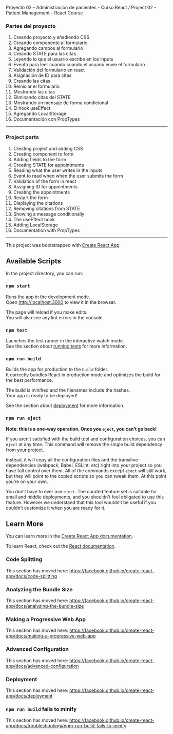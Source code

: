 Proyecto 02 - Administración de pacientes - Curso React / Project 02 - Patient Management - React Course

### Partes del proyecto

1.  Creando proyecto y añadiendo CSS
2.  Creando componente al formulario
3.  Agregando campos al formulario
4.  Creando STATE para las citas
5.  Leyendo lo que el usuario escribe en los inputs
6.  Evento para leer cuando cuando el usuario envíe el formulario
7.  Validación del formulario en react
8.  Asignación de ID para citas
9.  Creando las citas
10. Reiniciar el formulario
11. Mostrando las citas
12. Eliminando citas del STATE
13. Mostrando un mensaje de forma condicional
14. El hook useEffect
15. Agregando LocalStorage
16. Documentación con PropTypes
-----------------------------------

### Project parts

1. Creating project and adding CSS
2. Creating component to form
3. Adding fields to the form
4. Creating STATE for appointments
5. Reading what the user writes in the inputs
6. Event to read when when the user submits the form
7. Validation of the form in react
8. Assigning ID for appointments
9. Creating the appointments
10. Restart the form
11. Displaying the citations
12. Removing citations from STATE
13. Showing a message conditionally
14. The useEffect hook
15. Adding LocalStorage
16. Documentation with PropTypes
------------------------------------

This project was bootstrapped with [Create React App](https://github.com/facebook/create-react-app).

## Available Scripts

In the project directory, you can run:

### `npm start`

Runs the app in the development mode.<br />
Open [http://localhost:3000](http://localhost:3000) to view it in the browser.

The page will reload if you make edits.<br />
You will also see any lint errors in the console.

### `npm test`

Launches the test runner in the interactive watch mode.<br />
See the section about [running tests](https://facebook.github.io/create-react-app/docs/running-tests) for more information.

### `npm run build`

Builds the app for production to the `build` folder.<br />
It correctly bundles React in production mode and optimizes the build for the best performance.

The build is minified and the filenames include the hashes.<br />
Your app is ready to be deployed!

See the section about [deployment](https://facebook.github.io/create-react-app/docs/deployment) for more information.

### `npm run eject`

**Note: this is a one-way operation. Once you `eject`, you can’t go back!**

If you aren’t satisfied with the build tool and configuration choices, you can `eject` at any time. This command will remove the single build dependency from your project.

Instead, it will copy all the configuration files and the transitive dependencies (webpack, Babel, ESLint, etc) right into your project so you have full control over them. All of the commands except `eject` will still work, but they will point to the copied scripts so you can tweak them. At this point you’re on your own.

You don’t have to ever use `eject`. The curated feature set is suitable for small and middle deployments, and you shouldn’t feel obligated to use this feature. However we understand that this tool wouldn’t be useful if you couldn’t customize it when you are ready for it.

## Learn More

You can learn more in the [Create React App documentation](https://facebook.github.io/create-react-app/docs/getting-started).

To learn React, check out the [React documentation](https://reactjs.org/).

### Code Splitting

This section has moved here: https://facebook.github.io/create-react-app/docs/code-splitting

### Analyzing the Bundle Size

This section has moved here: https://facebook.github.io/create-react-app/docs/analyzing-the-bundle-size

### Making a Progressive Web App

This section has moved here: https://facebook.github.io/create-react-app/docs/making-a-progressive-web-app

### Advanced Configuration

This section has moved here: https://facebook.github.io/create-react-app/docs/advanced-configuration

### Deployment

This section has moved here: https://facebook.github.io/create-react-app/docs/deployment

### `npm run build` fails to minify

This section has moved here: https://facebook.github.io/create-react-app/docs/troubleshooting#npm-run-build-fails-to-minify
